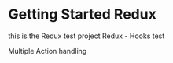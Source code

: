 # Getting Started Redux

this is the Redux test project
Redux - Hooks test

Multiple Action handling
